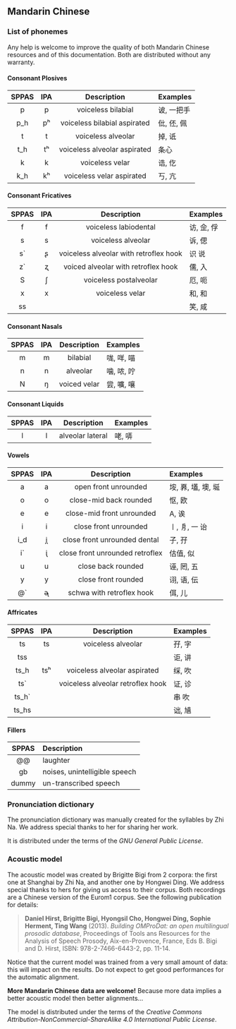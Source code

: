 ## Mandarin Chinese

### List of phonemes

Any help is welcome to improve the quality of both 
Mandarin Chinese resources and of this documentation.
Both are distributed without any warranty.


#### Consonant Plosives

| SPPAS |  IPA  | Description                  | Examples   |
|:-----:|:-----:|:----------------------------:|:-----------|
|   p   |   p   | voiceless bilabial           | 诐, 一把手  |
|   p_h |   pʰ  | voiceless bilabial aspirated | 仳, 伾, 佩  |
|   t   |   t   | voiceless alveolar           | 掉, 诋      |
|   t_h |   tʰ  | voiceless alveolar aspirated | 条心        |
|   k   |   k   | voiceless velar              | 诰, 仡      |
|   k_h |   kʰ  | voiceless velar aspirated    | 丂, 亢      |



#### Consonant Fricatives

| SPPAS |  IPA  | Description            | Examples   |
|:-----:|:-----:|:----------------------:|:-----------|
|   f   |   f   | voiceless labiodental  | 访, 佱, 俘  |
|   s   |   s   | voiceless alveolar     | 诉, 偲      |
|   s\` |   ʂ   | voiceless alveolar with retroflex hook | 识 说       | 
|   z\` |   ʐ   | voiced alveolar with retroflex hook    | 儒, 入      |
|   S   |   ʃ   | voiceless postalveolar | 厄, 呃      |
|   x   |   x   | voiceless velar        | 和, 和      |
|  ss   |       |                        | 笑, 咸      |


#### Consonant Nasals

| SPPAS |  IPA  | Description            | Examples    |
|:-----:|:-----:|:----------------------:|:------------|
|   m   |   m   | bilabial               | 哤, 咩, 喵   |
|   n   |   n   | alveolar               | 噛, 哝, 咛   |
|   N   |   ŋ   | voiced velar           | 尝, 嚝, 嚷   |


#### Consonant Liquids

| SPPAS |  IPA  | Description            | Examples            |
|:-----:|:-----:|:----------------------:|:--------------------|
|   l   |   l   | alveolar lateral       | 咾, 哢      |


#### Vowels

| SPPAS |  IPA  | Description                     | Examples        |
|:-----:|:-----:|:-------------------------------:|:----------------|
|   a   |   a   | open front unrounded            | 垵, 奡, 壒, 墺, 埏 |
|   o   |   o   | close-mid back rounded          | 怄, 欧           |
|   e   |   e   | close-mid front unrounded       | A, 诶        |
|   i   |   i   | close front unrounded           | 〡, 㐆, 一 诒 |
|   i_d |   i̪   | close front unrounded dental    | 子, 孖       |
|   i\` |   ᶖ   |  close front unrounded retroflex | 估值, 似     |
|   u   |   u   | close back rounded              | 诬, 罔, 五    |
|   y   |   y   | close front rounded             | 诩, 语, 伝    |
|   @\` |   ᶕ  | schwa with retroflex hook        | 佴, 儿 |


#### Affricates

| SPPAS |  IPA  | Description                 | Examples          |
|:-----:|:-----:|:----------------------------:|:------------------|
|  ts   |  ts   | voiceless alveolar           | 孖, 字  |
|  tss  |       |                              | 讵,  讲 |
| ts_h  |  tsʰ  | voiceless alveolar aspirated | 䌽, 吹  |
|  ts\` |       | voiceless alveolar retroflex hook | 证, 诊  |
| ts_h\` |      |    | 串 吹  |
| ts_hs  |      |    | 诎, 㐤  |


#### Fillers

| SPPAS | Description                     | 
|:-----:|:--------------------------------|
| @@    |  laughter                       |
| gb    |  noises,  unintelligible speech |
| dummy |  un-transcribed speech          |


### Pronunciation dictionary

The pronunciation dictionary was manually created for the syllables by Zhi Na.
We address special thanks to her for sharing her work.

It is distributed under the terms of the *GNU General Public License*.


### Acoustic model

The acoustic model was created by Brigitte Bigi from 2 corpora: the first 
one at Shanghai by Zhi Na, and another one by Hongwei Ding.
We address special thanks to hers for giving us access to their corpus.
Both recordings are a Chinese version of the Eurom1 corpus.
See the following publication for details:

>**Daniel Hirst, Brigitte Bigi, Hyongsil Cho, Hongwei Ding, Sophie Herment, Ting Wang** (2013).
>*Building OMProDat: an open multilingual prosodic database*,
>Proceedings of Tools ans Resources for the Analysis of Speech Prosody, Aix-en-Provence, France, Eds B. Bigi and D. Hirst, ISBN: 978-2-7466-6443-2, pp. 11-14.

Notice that the current model was trained from a very small amount of data:
this will impact on the results.
Do not expect to get good performances for the automatic alignment.

**More Mandarin Chinese data are welcome!**
Because more data implies a better acoustic model then better alignments...

The model is distributed under the terms of the 
*Creative Commons Attribution-NonCommercial-ShareAlike 4.0 International Public License*.
